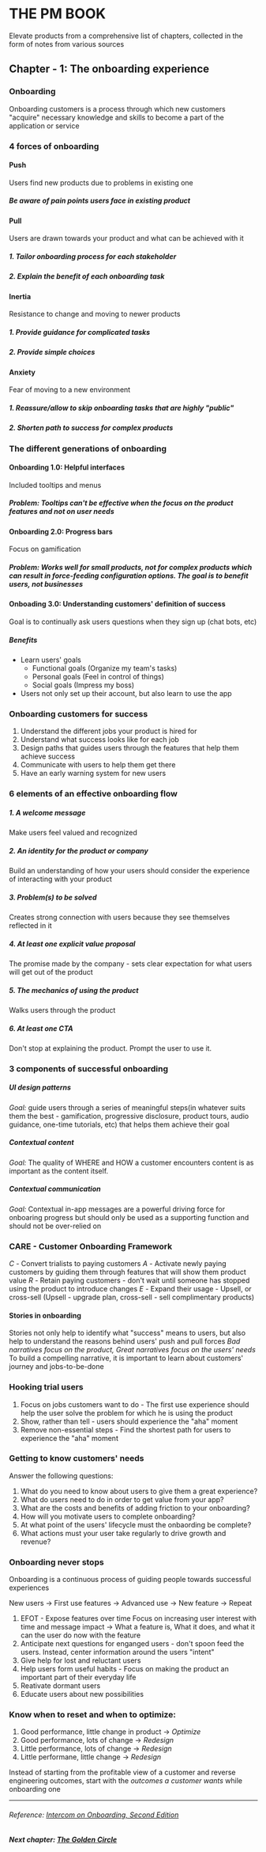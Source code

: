 # THE PM BOOK 
Elevate products from a comprehensive list of chapters, collected in the form of notes from various sources

## Chapter - 1: The onboarding experience 

### Onboarding
Onboarding customers is a process through which new customers "acquire" necessary knowledge and skills to become a part of the application or service

### 4 forces of onboarding

#### Push 
Users find new products due to problems in existing one
##### Be aware of pain points users face in existing product

#### Pull
Users are drawn towards your product and what can be achieved with it 
##### 1. Tailor onboarding process for each stakeholder
##### 2. Explain the benefit of each onboarding task

#### Inertia 
Resistance to change and moving to newer products
##### 1. Provide guidance for complicated tasks
##### 2. Provide simple choices

#### Anxiety
Fear of moving to a new environment
##### 1. Reassure/allow to skip onboarding tasks that are highly "public"
##### 2. Shorten path to success for complex products

### The different generations of onboarding
#### Onboarding 1.0: Helpful interfaces
Included tooltips and menus 
##### Problem: Tooltips can't be effective when the focus on the product features and not on user needs

#### Onboarding 2.0: Progress bars
Focus on gamification
##### Problem: Works well for small products, not for complex products which can result in force-feeding configuration options. The goal is to benefit users, not businesses

#### Onboading 3.0: Understanding customers' definition of success
Goal is to continually ask users questions when they sign up (chat bots, etc)
##### Benefits
* Learn users' goals
    * Functional goals (Organize my team's tasks)
    * Personal goals (Feel in control of things)
    * Social goals (Impress my boss)
* Users not only set up their account, but also learn to use the app

### Onboarding customers for success
1. Understand the different jobs your product is hired for
2. Understand what success looks like for each job
3. Design paths that guides users through the features that help them achieve success
4. Communicate with users to help them get there
5. Have an early warning system for new users

### 6 elements of an effective onboarding flow

##### 1. A welcome message
Make users feel valued and recognized

##### 2. An identity for the product or company
Build an understanding of how your users should consider the experience of interacting with your product

##### 3. Problem(s) to be solved
Creates strong connection with users because they see themselves reflected in it

##### 4. At least one explicit value proposal
The promise made by the company - sets clear expectation for what users will get out of the product

##### 5. The mechanics of using the product
Walks users through the product

##### 6. At least one CTA
Don't stop at explaining the product. Prompt the user to use it.

### 3 components of successful onboarding

##### UI design patterns
*Goal:* guide users through a series of meaningful steps(in whatever suits them the best - gamification, progressive disclosure, product tours, audio guidance, one-time tutorials, etc) that helps them achieve their goal
##### Contextual content
*Goal:* The quality of WHERE and HOW a customer encounters content is as important as the content itself.
##### Contextual communication
*Goal:* Contextual in-app messages are a powerful driving force for onboaring progress but should only be used as a supporting function and should not be over-relied on


### CARE - Customer Onboarding Framework

*C* - Convert trialists to paying customers
*A* - Activate newly paying customers by guiding them through features that will show them product value
*R* - Retain paying customers - don't wait until someone has stopped using the product to introduce changes
*E* - Expand their usage - Upsell, or cross-sell (Upsell - upgrade plan, cross-sell - sell complimentary products)

#### Stories in onboarding
Stories not only help to identify what "success" means to users, but also help to understand the reasons behind users' push and pull forces
*Bad narratives focus on the product, Great narratives focus on the users' needs*
To build a compelling narrative, it is important to learn about customers' journey and jobs-to-be-done

### Hooking trial users

1. Focus on jobs customers want to do - The first use experience should help the user solve the problem for which he is using the product
2. Show, rather than tell - users should experience the "aha" moment 
3. Remove non-essential steps - Find the shortest path for users to experience the "aha" moment

### Getting to know customers' needs
Answer the following questions: 

1. What do you need to know about users to give them a great experience?
2. What do users need to do in order to get value from your app?
3. What are the costs and benefits of adding friction to your onboarding?
4. How will you motivate users to complete onboarding?
5. At what point of the users' lifecycle must the onbaording be complete?
6. What actions must your user take regularly to drive growth and revenue?

### Onboarding never stops 
Onboarding is a continuous process of guiding people towards successful experiences

New users -> First use features -> Advanced use -> New feature -> Repeat 

1. EFOT - Expose features over time 
    Focus on increasing user interest with time and message impact -> What a feature is, What it does, and what it can the user do now with the feature
2. Anticipate next questions for enganged users - don't spoon feed the users. Instead, center information around the users "intent" 
3. Give help for lost and reluctant users
4. Help users form useful habits - Focus on making the product an important part of their everyday life 
5. Reativate dormant users 
6. Educate users about new possibilities 

### Know when to reset and when to optimize:

1. Good performance, little change in product -> *Optimize*
2. Good performance, lots of change -> *Redesign*
3. Little performance, lots of change -> *Redesign*
4. Little performane, little change -> *Redesign*

Instead of starting from the profitable view of a customer and reverse engineering outcomes, start with the *outcomes a customer wants* while onboarding one

<hr/>

###### Reference: [Intercom on Onboarding, Second Edition](https://assets.ctfassets.net/xny2w179f4ki/4PQNPvvOxsGlGYYum4LIbM/13c80de059d4866837da972661f8cdaa/intercom-on-onboarding.pdf)

##### Next chapter: [The Golden Circle](Ch2.md)
